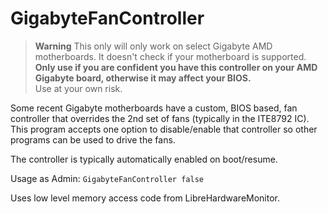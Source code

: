﻿# GigabyteFanController

> **Warning**
> This only will only work on select Gigabyte AMD motherboards. It doesn't check if your motherboard is supported.<br>
> **Only use if you are confident you have this controller on your AMD Gigabyte board, otherwise it may affect your BIOS.**<br>
> Use at your own risk.

Some recent Gigabyte motherboards have a custom, BIOS based, fan controller that overrides the 2nd set of fans (typically in the ITE8792 IC). This program accepts one option to disable/enable that controller so other programs can be used to drive the fans.

The controller is typically automatically enabled on boot/resume.

Usage as Admin:
```GigabyteFanController false```

Uses low level memory access code from LibreHardwareMonitor.
